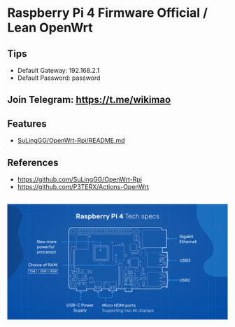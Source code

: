 # Raspberry Pi 4 Firmware Official / Lean OpenWrt

## Tips
* Default Gateway: 192.168.2.1
* Default Password: password

## Join Telegram: https://t.me/wikimao

## Features
* [SuLingGG/OpenWrt-Rpi/README.md](https://github.com/SuLingGG/OpenWrt-Rpi/blob/main/README.md)

## References
* https://github.com/SuLingGG/OpenWrt-Rpi
* https://github.com/P3TERX/Actions-OpenWrt
<br><br>

![Alt text](images/rpi4.png?raw=true "Title")